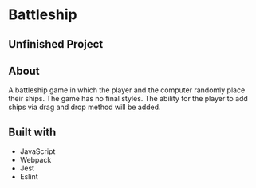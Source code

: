 # Battleship

## Unfinished Project

## About

A battleship game in which the player and the computer randomly place their ships. The game has no final styles. The ability for the player to add ships via drag and drop method will be added.


## Built with

- JavaScript
- Webpack
- Jest
- Eslint